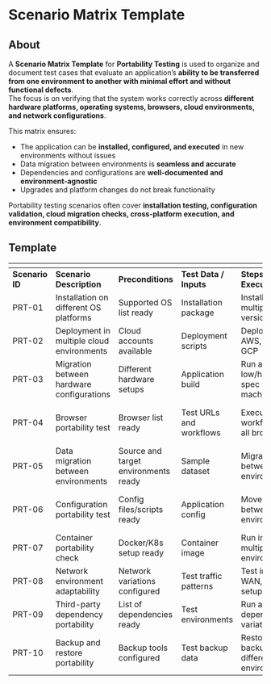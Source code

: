 # Scenario Matrix Template

## About

A **Scenario Matrix Template** for **Portability Testing** is used to organize and document test cases that evaluate an application’s **ability to be transferred from one environment to another with minimal effort and without functional defects**.\
The focus is on verifying that the system works correctly across **different hardware platforms, operating systems, browsers, cloud environments, and network configurations**.

This matrix ensures:

* The application can be **installed, configured, and executed** in new environments without issues
* Data migration between environments is **seamless and accurate**
* Dependencies and configurations are **well-documented and environment-agnostic**
* Upgrades and platform changes do not break functionality

Portability testing scenarios often cover **installation testing, configuration validation, cloud migration checks, cross-platform execution, and environment compatibility**.

## Template

<table data-header-hidden data-full-width="true"><thead><tr><th></th><th></th><th width="131.828125"></th><th></th><th></th><th></th><th></th><th></th></tr></thead><tbody><tr><td><strong>Scenario ID</strong></td><td><strong>Scenario Description</strong></td><td><strong>Preconditions</strong></td><td><strong>Test Data / Inputs</strong></td><td><strong>Steps to Execute</strong></td><td><strong>Expected Result</strong></td><td><strong>Priority</strong></td><td><strong>Remarks</strong></td></tr><tr><td>PRT-01</td><td>Installation on different OS platforms</td><td>Supported OS list ready</td><td>Installation package</td><td>Install on multiple OS versions</td><td>Installs successfully without errors</td><td>High</td><td>Windows, Linux, macOS</td></tr><tr><td>PRT-02</td><td>Deployment in multiple cloud environments</td><td>Cloud accounts available</td><td>Deployment scripts</td><td>Deploy in AWS, Azure, GCP</td><td>Application runs without modification</td><td>High</td><td>Ensures cloud portability</td></tr><tr><td>PRT-03</td><td>Migration between hardware configurations</td><td>Different hardware setups</td><td>Application build</td><td>Run app on low/high spec machines</td><td>Works without functional difference</td><td>Medium</td><td>Validates hardware independence</td></tr><tr><td>PRT-04</td><td>Browser portability test</td><td>Browser list ready</td><td>Test URLs and workflows</td><td>Execute workflows in all browsers</td><td>Same functionality and UI consistency</td><td>Medium</td><td>Chrome, Firefox, Safari, Edge</td></tr><tr><td>PRT-05</td><td>Data migration between environments</td><td>Source and target environments ready</td><td>Sample dataset</td><td>Migrate data between environments</td><td>No loss or corruption of data</td><td>High</td><td>Ensures data portability</td></tr><tr><td>PRT-06</td><td>Configuration portability test</td><td>Config files/scripts ready</td><td>Application config</td><td>Move configs between environments</td><td>App runs with minimal reconfiguration</td><td>Medium</td><td>Prevents config-specific failures</td></tr><tr><td>PRT-07</td><td>Container portability check</td><td>Docker/K8s setup ready</td><td>Container image</td><td>Run image in multiple environments</td><td>Works without modification</td><td>High</td><td>Ensures containerized portability</td></tr><tr><td>PRT-08</td><td>Network environment adaptability</td><td>Network variations configured</td><td>Test traffic patterns</td><td>Test in LAN, WAN, VPN setups</td><td>Works in all network conditions</td><td>Low</td><td>Network portability</td></tr><tr><td>PRT-09</td><td>Third-party dependency portability</td><td>List of dependencies ready</td><td>Test environments</td><td>Run app with dependency variations</td><td>No breaking due to version/platform</td><td>Medium</td><td>Ensures dependency resilience</td></tr><tr><td>PRT-10</td><td>Backup and restore portability</td><td>Backup tools configured</td><td>Test backup data</td><td>Restore backup in different environment</td><td>Backup works in target environment</td><td>Medium</td><td>Disaster recovery portability</td></tr></tbody></table>
